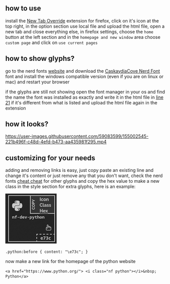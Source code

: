 ## how to use
install the [New Tab Override](https://addons.mozilla.org/en-US/firefox/addon/new-tab-override/) extension for firefox, click on it's icon at the top right, in the option section use local file and upload the html file, open a new tab and close everything else, in firefox settings, choose the `home` button at the left section and in the `homepage and new window` area choose `custom page` and click on `use current pages`

## how to show glyphs?
go to the nerd fonts [website](https://www.nerdfonts.com/) and download the [CaskaydiaCove Nerd Font](https://github.com/ryanoasis/nerd-fonts/releases/download/v2.1.0/CascadiaCode.zip) font and install the windows compatible version (even if you are on linux or mac) and restart your browser

if the glyphs are still not showing open the font manager in your os and find the name the font was installed as exactly and write it in the html file in [line 21](https://github.com/junguler/startpage/blob/main/home.html#L21) if it's different from what is listed and upload the html file again in the extension

## how it looks?

https://user-images.githubusercontent.com/59083599/155002545-221b496f-c48d-4efd-b473-aa435981f295.mp4

## customizing for your needs
adding and removing links is easy, just copy paste an existing line and change it's content or just remove any that you don't want, check the nerd fonts [cheat cheat](https://www.nerdfonts.com/cheat-sheet) for other glyphs and copy the hex value to make a new class in the style section for extra glyphs, here is an example:

![](python_nerd.png)

```
.python:before { content: "\e73c"; }
```

now make a new link for the homepage of the python website

```
<a href="https://www.python.org/"> <i class="nf python"></i>&nbsp; Python</a>
```
